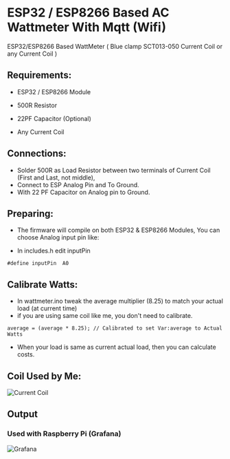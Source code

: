 # ESP32 / ESP8266 Based AC Wattmeter With Mqtt (Wifi)
ESP32/ESP8266 Based WattMeter ( Blue clamp SCT013-050 Current Coil or any Current Coil )  

## Requirements:
- ESP32 / ESP8266 Module
- 500R Resistor
- 22PF Capacitor (Optional)

- Any Current Coil

## Connections:
- Solder 500R as Load Resistor between two terminals of Current Coil (First and Last, not middle), 
- Connect to ESP Analog Pin and To Ground.
- With 22 PF Capacitor on Analog pin to Ground.

## Preparing:
- The firmware will compile on both ESP32 & ESP8266 Modules, You can choose Analog input pin like:

- In includes.h edit inputPin 
```
#define inputPin  A0
```

## Calibrate Watts:
- In wattmeter.ino tweak the average multiplier (8.25) to match your actual load (at current time)
- if you are using same coil like me, you don't need to calibrate.
```
average = (average * 8.25); // Calibrated to set Var:average to Actual Watts
```

- When your load is same as current actual load, then you can calculate costs.


## Coil Used by Me:

![Current Coil](https://i.ibb.co/SrZK2KD/coil.jpg)

## Output

### Used with Raspberry Pi (Grafana)

![Grafana](https://i.ibb.co/pzq2Nw2/wattmeter.jpg)

